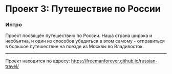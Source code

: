# Проект 3: Путешествие по России

### Интро

Проект посвящён путешествию по России. Наша страна широка и необъятна, и один из способов убедиться в этом самому - отправиться в большое путешествие на поезде из Москвы во Владивосток.

___

Проект находится по адресу: https://freemanforever.github.io/russian-travel/